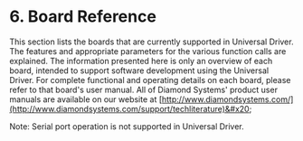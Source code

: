 # 6. Board Reference

This section lists the boards that are currently supported in Universal Driver. The features and appropriate parameters for the various function calls are explained. The information presented here is only an overview of each board, intended to support software development using the Universal Driver. For complete functional and operating details on each board, please refer to that board's user manual. All of Diamond Systems' product user manuals are available on our website at [http://www.diamondsystems.com/](http://www.diamondsystems.com/support/techliterature)&#x20;

Note: Serial port operation is not supported in Universal Driver.
